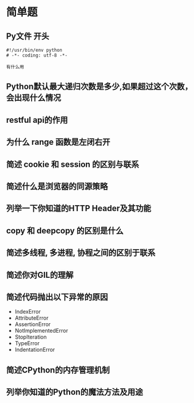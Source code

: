 # 简单题

## Py文件 开头

```shell
#!/usr/bin/env python
# -*- coding: utf-8 -*-

有什么用
```

## Python默认最大递归次数是多少,如果超过这个次数，会出现什么情况

## restful api的作用

## 为什么 range 函数是左闭右开

## 简述 cookie 和 session 的区别与联系

## 简述什么是浏览器的同源策略

## 列举一下你知道的HTTP Header及其功能

## copy 和 deepcopy 的区别是什么

## 简述多线程, 多进程, 协程之间的区别于联系

## 简述你对GIL的理解

## 简述代码抛出以下异常的原因

- IndexError
- AttributeError
- AssertionError
- NotImplementedError
- StopIteration
- TypeError
- IndentationError

## 简述CPython的内存管理机制

## 列举你知道的Python的魔法方法及用途
